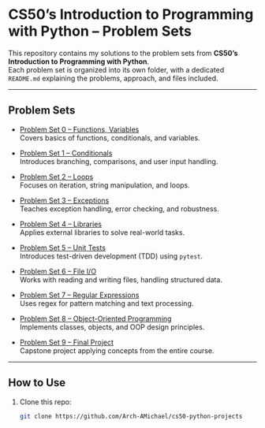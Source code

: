 # CS50’s Introduction to Programming with Python – Problem Sets

This repository contains my solutions to the problem sets from **CS50’s Introduction to Programming with Python**.  
Each problem set is organized into its own folder, with a dedicated `README.md` explaining the problems, approach, and files included.

---

## Problem Sets

- [Problem Set 0 – Functions, Variables](./Problem%20Set%200)  
  Covers basics of functions, conditionals, and variables.

- [Problem Set 1 – Conditionals](./Problem%20Set%201)  
  Introduces branching, comparisons, and user input handling.

- [Problem Set 2 – Loops](./Problem%20Set%202)  
  Focuses on iteration, string manipulation, and loops.

- [Problem Set 3 – Exceptions](./Problem%20Set%203)  
  Teaches exception handling, error checking, and robustness.

- [Problem Set 4 – Libraries](./Problem%20Set%204)  
  Applies external libraries to solve real-world tasks.

- [Problem Set 5 – Unit Tests](./Problem%20Set%205)  
  Introduces test-driven development (TDD) using `pytest`.

- [Problem Set 6 – File I/O](./Problem%20Set%206)  
  Works with reading and writing files, handling structured data.

- [Problem Set 7 – Regular Expressions](./Problem%20Set%207)  
  Uses regex for pattern matching and text processing.

- [Problem Set 8 – Object-Oriented Programming](./Problem%20Set%208)  
  Implements classes, objects, and OOP design principles.

- [Problem Set 9 – Final Project](./Problem%20Set%209)  
  Capstone project applying concepts from the entire course.


---

## How to Use

1. Clone this repo:
   ```bash
   git clone https://github.com/Arch-AMichael/cs50-python-projects
